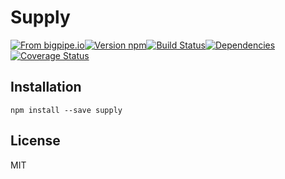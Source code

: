 # Supply

[![From bigpipe.io][from]](http://bigpipe.io)[![Version npm][version]](http://browsenpm.org/package/supply)[![Build Status][build]](https://travis-ci.org/bigpipe/supply)[![Dependencies][david]](https://david-dm.org/bigpipe/supply)[![Coverage Status][cover]](https://coveralls.io/r/bigpipe/supply?branch=master)

[from]: https://img.shields.io/badge/from-bigpipe.io-9d8dff.svg?style=flat-square
[version]: http://img.shields.io/npm/v/supply.svg?style=flat-square
[build]: http://img.shields.io/travis/bigpipe/supply/master.svg?style=flat-square
[david]: https://img.shields.io/david/bigpipe/supply.svg?style=flat-square
[cover]: http://img.shields.io/coveralls/bigpipe/supply/master.svg?style=flat-square

## Installation

```
npm install --save supply
```

## License

MIT
